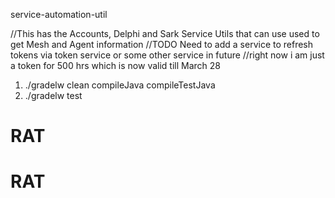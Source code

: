 service-automation-util

//This has the Accounts, Delphi and Sark Service Utils that can use used to get Mesh and Agent information
//TODO Need to add a service to refresh tokens via token service or some other service in future
//right now i am just a token for 500 hrs which is now valid till March 28





1.  ./gradelw clean compileJava compileTestJava
2.  ./gradelw test

# RAT
# RAT
